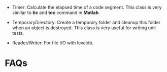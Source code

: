 
* Timer: Calculate the elapsed time of a code segment. This class is very similar to **tic** and **toc** command in **Matlab**.

* TemporaryDirectory: Create a temporary folder and cleanup this folder when an object is destroyed. This class is very useful for writing unit tests.

* Reader/Writer: For file I/O with leveldb.

# FAQs #
